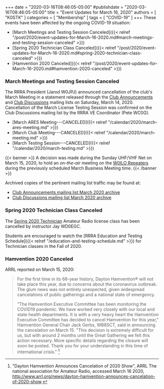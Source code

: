 +++
date = "2020-03-16T08:46:05-05:00"
#publishdate = "2020-03-16T08:46:05-05:00"
title = "Event Updates for March 16, 2020"
authors = [ "K0STK" ]
categories = [ "Membership" ]
tags = [ "COVID-19" ]
+++
These events have been affected by the ongoing COVID-19 situation:

* [March Meetings and Testing Session Canceled]({{< relref "/post/2020/event-updates-for-March-16-2020.md#march-meetings-and-testing-session-canceled" >}})
* [Spring 2020 Technician Class Canceled]({{< relref "/post/2020/event-updates-for-March-16-2020.md#spring-2020-technician-class-canceled" >}})
* [Hamvention 2020 Canceled]({{< relref "/post/2020/event-updates-for-March-16-2020.md#hamvention-2020-canceled" >}})

<!--more-->

### March Meetings and Testing Session Canceled

The RRRA President (Jarod W0JPJ) announced cancellation of the club's
March Meeting in a statement released through the
[Club Announcements](https://lists.rrra.org/mailman/listinfo/announce)
and
[Club Discussions](https://lists.rrra.org/mailman/listinfo/rrra)
mailing lists on Saturday, March 14, 2020. Cancellation of the March License
Testing Session was confirmed on the Club Discussions mailing list by
the RRRA VE Coordinator (Pete WC0G).

* [March ARES Meeting---CANCELED]({{< relref "/calendar/2020/march-ares-meeting.md" >}})
* [March Club Meeting---CANCELED]({{< relref "/calendar/2020/march-meeting.md" >}})
* [March Testing Session---CANCELED]({{< relref "/calendar/2020/march-testing.md" >}})

{{< banner >}}
A decision was made during the Sunday UHF/VHF Net on March 15, 2020, to
hold an *on-the-air* meeting on the [W0ILO Repeaters](/radios/) during
the previously scheduled March Business Meeting time.
{{< /banner >}}

<p class="clear"></p>

Archived copies of the pertinent mailing list traffic may be found at:

* [Club Announcements mailing list March 2020 archive](https://lists.rrra.org/pipermail/announce/2020-March/thread.html)
* [Club Discussions mailing list March 2020 archive](https://lists.rrra.org/pipermail/rrra/2020-March/thread.html)

### Spring 2020 Technician Class Canceled

The [Spring 2020 Technician](/dates/spring-2020-technician/) Amateur
Radio license class has been cancelled by instructor Jay WD0EGC.

Students are encouraged to watch the
[RRRA Education and Testing Schedule]({{< relref "/education-and-testing-schedule.md" >}})
for Technician classes in the Fall of 2020.

### Hamvention 2020 Canceled

ARRL reported on March 15, 2020:

>For the first time in its 68-year history, Dayton Hamvention&reg;
>will not take place this year, due to concerns about the coronavirus
>outbreak. The glum news was not entirely unexpected, given widespread
>cancelations of public gatherings and a national state of emergency.
>
>"The Hamvention Executive Committee has been monitoring the COVID19 pandemic. We have worked very closely with our local and state health departments. It is with a very heavy heart the Hamvention Executive Committee has decided to cancel Hamvention for this year," Hamvention General Chair Jack Gerbs, WB8SCT, said in announcing the cancelation on March 15. "This decision is extremely difficult for us, but with around 2 months until the Great Gathering we felt this action necessary. More specific details regarding the closure will soon be posted. Thank you for your understanding in this time of international crisis." [^1]

[^1]: "Dayton Hamvention Announces Cancelation of 2020 Show", ARRL The national association for Amateur Radio, accessed March 16 2020, http://www.arrl.org/news/dayton-hamvention-announces-cancelation-of-2020-show.
